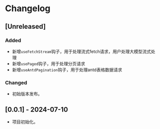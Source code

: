 # Changelog

## [Unreleased]

### Added
- 新增`useFetchStream`钩子，用于处理流式fetch请求，用户处理大模型流式处理
- 新增`usePaged`钩子，用于处理分页请求
- 新增`useAntdPagination`钩子，用于处理antd表格数据请求

### Changed
- 初始版本发布。

## [0.0.1] - 2024-07-10
- 项目初始化。

